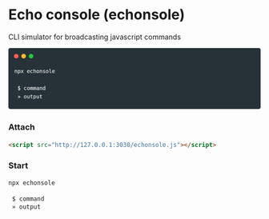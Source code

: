 # Echo console (echonsole)

CLI simulator for broadcasting javascript commands

![carbon](carbon.png)
### Attach

```html
<script src="http://127.0.0.1:3030/echonsole.js"></script>
```

### Start

```
npx echonsole                                            

 $ command
 » output
```
